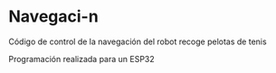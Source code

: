 # Navegaci-n
Código de control de la navegación del robot recoge pelotas de tenis

Programación realizada para un ESP32
